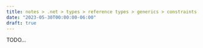 ```yaml
---
title: notes > .net > types > reference types > generics > constraints on type parameters
date: "2023-05-30T00:00:00-06:00"
draft: true
---
```


TODO...
